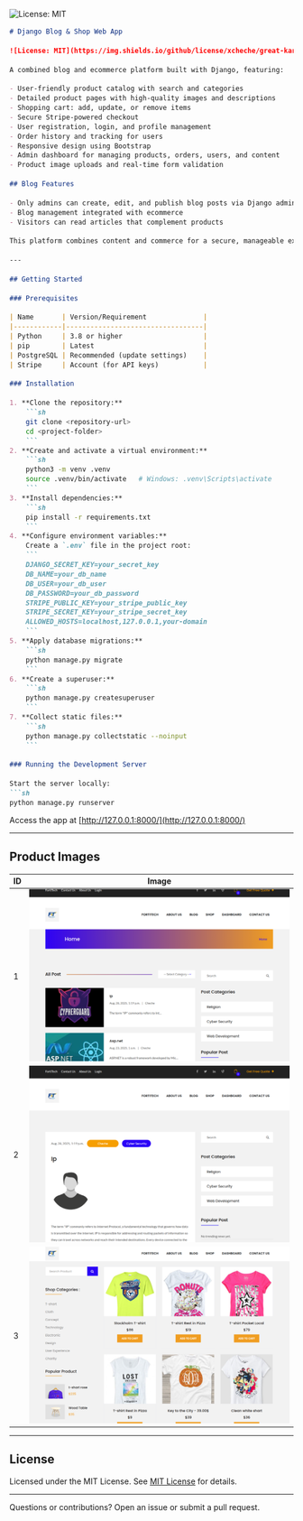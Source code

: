 ![License: MIT](https://img.shields.io/github/license/xcheche/fortitech
)
```markdown
# Django Blog & Shop Web App

![License: MIT](https://img.shields.io/github/license/xcheche/great-kart)

A combined blog and ecommerce platform built with Django, featuring:

- User-friendly product catalog with search and categories
- Detailed product pages with high-quality images and descriptions
- Shopping cart: add, update, or remove items
- Secure Stripe-powered checkout
- User registration, login, and profile management
- Order history and tracking for users
- Responsive design using Bootstrap
- Admin dashboard for managing products, orders, users, and content
- Product image uploads and real-time form validation

## Blog Features

- Only admins can create, edit, and publish blog posts via Django admin
- Blog management integrated with ecommerce
- Visitors can read articles that complement products

This platform combines content and commerce for a secure, manageable experience for users and administrators.

---

## Getting Started

### Prerequisites

| Name       | Version/Requirement              |
|------------|----------------------------------|
| Python     | 3.8 or higher                    |
| pip        | Latest                           |
| PostgreSQL | Recommended (update settings)    |
| Stripe     | Account (for API keys)           |

### Installation

1. **Clone the repository:**
    ```sh
    git clone <repository-url>
    cd <project-folder>
    ```
2. **Create and activate a virtual environment:**
    ```sh
    python3 -m venv .venv
    source .venv/bin/activate   # Windows: .venv\Scripts\activate
    ```
3. **Install dependencies:**
    ```sh
    pip install -r requirements.txt
    ```
4. **Configure environment variables:**  
    Create a `.env` file in the project root:
    ```
    DJANGO_SECRET_KEY=your_secret_key
    DB_NAME=your_db_name
    DB_USER=your_db_user
    DB_PASSWORD=your_db_password
    STRIPE_PUBLIC_KEY=your_stripe_public_key
    STRIPE_SECRET_KEY=your_stripe_secret_key
    ALLOWED_HOSTS=localhost,127.0.0.1,your-domain
    ```
5. **Apply database migrations:**
    ```sh
    python manage.py migrate
    ```
6. **Create a superuser:**
    ```sh
    python manage.py createsuperuser
    ```
7. **Collect static files:**
    ```sh
    python manage.py collectstatic --noinput
    ```

### Running the Development Server

Start the server locally:
```sh
python manage.py runserver
```
Access the app at [http://127.0.0.1:8000/](http://127.0.0.1:8000/)

---

## Product Images

| ID | Image                                      |
|----|--------------------------------------------|
| 1  | ![Product 1](markdown-images/img1.png) |
| 2  | ![Product 2](markdown-images/img2.png) |
| 3  | ![Product 3](markdown-images/img3.png) |

---

## License

Licensed under the MIT License. See [MIT License](LICENSE) for details.

---

Questions or contributions? Open an issue or submit a pull request.
```

